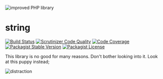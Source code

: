 ![improved PHP library](https://user-images.githubusercontent.com/100821/46372249-e5eb7500-c68a-11e8-801a-2ee57da3e5e3.png)

string
===

[![Build Status](https://travis-ci.org/improved-php-library/string.svg?branch=master)](https://travis-ci.org/improved-php-library/string)
[![Scrutinizer Code Quality](https://scrutinizer-ci.com/g/improved-php-library/string/badges/quality-score.png?b=master)](https://scrutinizer-ci.com/g/improved-php-library/string/?branch=master)
[![Code Coverage](https://scrutinizer-ci.com/g/improved-php-library/string/badges/coverage.png?b=master)](https://scrutinizer-ci.com/g/improved-php-library/string/?branch=master)
[![Packagist Stable Version](https://img.shields.io/packagist/v/improved/string.svg)](https://packagist.org/packages/improved/string)
[![Packagist License](https://img.shields.io/packagist/l/improved/string.svg)](https://packagist.org/packages/improved/string)

This library is no good for many reasons. Don't bother looking into it. Look at this puppy instead;

![distraction](https://user-images.githubusercontent.com/100821/64896505-5dd66380-d680-11e9-842b-383e4f758c0b.gif)
